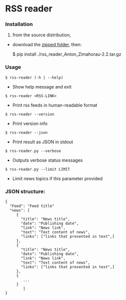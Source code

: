 # RSS reader

### Installation

1) from the source distribution,

- download the [zipped folder](https://github.com/AntonZimahorau/FinalTaskRssParser/tree/master/final_task/dist/rss_reader_Anton_Zimahorau-2.2.tar.gz), then:

	$ pip install ./rss_reader_Anton_Zimahorau-2.2.tar.gz

### Usage

`$ rss-reader (-h | --help)`

- Show help message and exit

`$ rss-reader <RSS-LINK>`

- Print rss feeds in human-readable format

`$ rss-reader --version`

- Print version info

`$ rss-reader --json`

- Print result as JSON in stdout

`$ rss-reader.py --verbose `

- Outputs verbose status messages

`$ rss-reader.py --limit LIMIT`

- Limit news topics if this parameter provided


### JSON structure:

```
{
  "Feed": "Feed title"
  "news": [
     {
       "title": "News title",
       "date": "Publishing date",
       "link": "News link",
       "text": "Text content of news",
       "links": ["links that presented in text",]
     },
     {
       "title": "News title",
       "date": "Publishing date",
       "link": "News link",
       "text": "Text content of news",
       "links": ["links that presented in text",]
     },
     {
        ...
     }
	    ]
}
```
